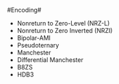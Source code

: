 #Encoding#

- Nonreturn to Zero-Level (NRZ-L)
- Nonreturn to Zero Inverted (NRZI)
- Bipolar-AMI
- Pseudoternary
- Manchester
- Differential Manchester
- B8ZS
- HDB3
